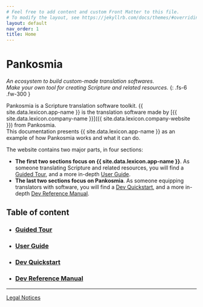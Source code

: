 ```yaml
---
# Feel free to add content and custom Front Matter to this file.
# To modify the layout, see https://jekyllrb.com/docs/themes/#overriding-theme-defaults
layout: default
nav_order: 1
title: Home
---
```

# Pankosmia

*An ecosystem to build custom-made translation softwares.  
Make your own tool for creating Scripture and related resources.*
{: .fs-6 .fw-300 }

Pankosmia is a Scripture translation software toolkit. {{ site.data.lexicon.app-name }} is the translation software made by [{{ site.data.lexicon.company-name }}]({{ site.data.lexicon.company-website }}) from Pankosmia.  
This documentation presents {{ site.data.lexicon.app-name }} as an example of how Pankosmia works and what it can do.

The website contains two major parts, in four sections:
* **The first two sections focus on {{ site.data.lexicon.app-name }}**. As someone translating Scripture and related resources, you will find a [Guided Tour](./docs/guided-tour/index.md), and a more in-depth [User Guide](./docs/user-guide/index.md).
* **The last two sections focus on Pankosmia**. As someone equipping translators with software, you will find a [Dev Quickstart](./docs/dev-quickstart/index.md), and a more in-depth [Dev Reference Manual](./docs/dev-reference-manual/index.md).

## Table of content

* ### [Guided Tour](./docs/guided-tour/index.md)

* ### [User Guide](./docs/user-guide/index.md)

* ### [Dev Quickstart](./docs/dev-quickstart/index.md)

* ### [Dev Reference Manual](./docs/dev-reference-manual/index.md)

---
[Legal Notices](./legal-notices/)
